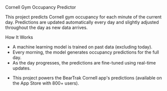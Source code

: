 Cornell Gym Occupancy Predictor

This project predicts Cornell gym occupancy for each minute of the current day.
Predictions are updated automatically every day and slightly adjusted throughout the day as new data arrives.

How It Works
- A machine learning model is trained on past data (excluding today).
- Every morning, the model generates occupancy predictions for the full day.
- As the day progresses, the predictions are fine-tuned using real-time updates.

* This project powers the BearTrak Cornell app's predictions (available on the App Store with 800+ users).
